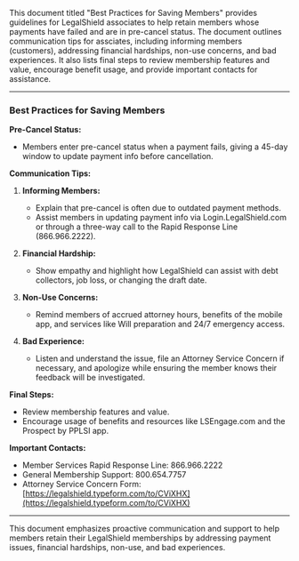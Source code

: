 This document titled "Best Practices for Saving Members" provides guidelines for LegalShield associates to help retain members whose payments have failed and are in pre-cancel status. The document outlines communication tips for assciates, including informing members (customers), addressing financial hardships, non-use concerns, and bad experiences. It also lists final steps to review membership features and value, encourage benefit usage, and provide important contacts for assistance.

---

### Best Practices for Saving Members

**Pre-Cancel Status:**
- Members enter pre-cancel status when a payment fails, giving a 45-day window to update payment info before cancellation.

**Communication Tips:**
1. **Informing Members:**
   - Explain that pre-cancel is often due to outdated payment methods.
   - Assist members in updating payment info via Login.LegalShield.com or through a three-way call to the Rapid Response Line (866.966.2222).

2. **Financial Hardship:**
   - Show empathy and highlight how LegalShield can assist with debt collectors, job loss, or changing the draft date.

3. **Non-Use Concerns:**
   - Remind members of accrued attorney hours, benefits of the mobile app, and services like Will preparation and 24/7 emergency access.

4. **Bad Experience:**
   - Listen and understand the issue, file an Attorney Service Concern if necessary, and apologize while ensuring the member knows their feedback will be investigated.

**Final Steps:**
- Review membership features and value.
- Encourage usage of benefits and resources like LSEngage.com and the Prospect by PPLSI app.

**Important Contacts:**
- Member Services Rapid Response Line: 866.966.2222
- General Membership Support: 800.654.7757
- Attorney Service Concern Form: [https://legalshield.typeform.com/to/CViXHX](https://legalshield.typeform.com/to/CViXHX)

---

This document emphasizes proactive communication and support to help members retain their LegalShield memberships by addressing payment issues, financial hardships, non-use, and bad experiences.